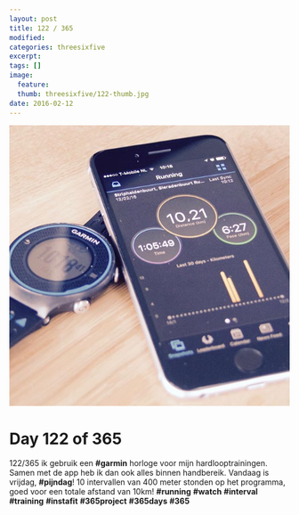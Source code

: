 ```yaml
---
layout: post
title: 122 / 365
modified:
categories: threesixfive
excerpt:
tags: []
image:
  feature: 
  thumb: threesixfive/122-thumb.jpg
date: 2016-02-12
---
```


![122](/images/threesixfive/122.jpg)

# Day 122 of 365

122/365 ik gebruik een **\#garmin** horloge voor mijn hardlooptrainingen. Samen met de app heb ik dan ook alles binnen handbereik. Vandaag is vrijdag, **\#pijndag**! 10 intervallen van 400 meter stonden op het programma, goed voor een totale afstand van 10km! **\#running** **\#watch** **\#interval** **\#training** **\#instafit** **\#365project** **\#365days** **\#365**
